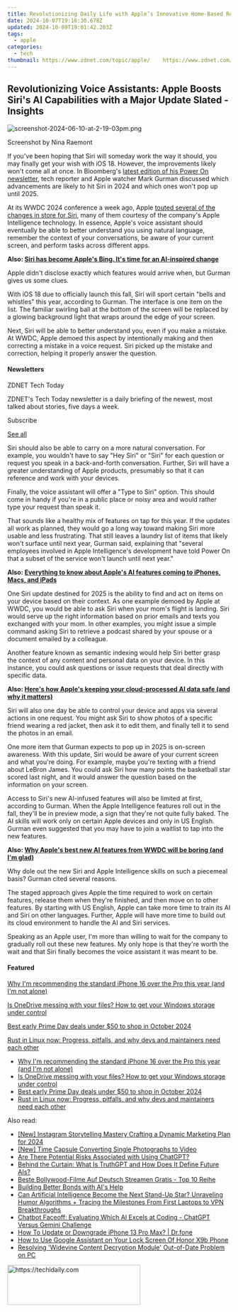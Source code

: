 ```yaml
---
title: Revolutionizing Daily Life with Apple’s Innovative Home-Based Robot Assistant | Insights From ZDNet
date: 2024-10-07T19:16:30.678Z
updated: 2024-10-09T19:01:42.203Z
tags:
  - apple
categories:
  - tech
thumbnail: https://www.zdnet.com/topic/apple/    https://www.zdnet.com/a/img/resize/1626244d8170f5fd7f3ce0e4690d7dbf5cf85d7f/2024/08/26/006c3acb-66ea-4860-85a4-677cad379348/gettyimages-1284744055.jpg?width=170&height=96&fit=crop&auto=webp
---
```


## Revolutionizing Voice Assistants: Apple Boosts Siri's AI Capabilities with a Major Update Slated - Insights

![screenshot-2024-06-10-at-2-19-03pm.png](https://www.zdnet.com/a/img/resize/cb9730165b1b75faa8bd7ebe54ed5e71d51ac786/2024/06/10/39af91aa-46cc-4b7c-b455-1a5b9129a544/screenshot-2024-06-10-at-2-19-03pm.png?auto=webp&width=1280)

Screenshot by Nina Raemont

If you've been hoping that Siri will someday work the way it should, you may finally get your wish with iOS 18\. However, the improvements likely won't come all at once. In Bloomberg's [latest edition of his Power On newsletter](https://www.bloomberg.com/news/newsletters/2024-06-16/when-is-apple-intelligence-coming-some-ai-features-won-t-arrive-until-2025-lxhjh86w?srnd=undefined), tech reporter and Apple watcher Mark Gurman discussed which advancements are likely to hit Siri in 2024 and which ones won't pop up until 2025.

At its WWDC 2024 conference a week ago, Apple [touted several of the changes in store for Siri](https://www.zdnet.com/article/every-new-feature-apple-unveiled-for-iphone-ipad-mac-and-more-this-fall-including-ai/), many of them courtesy of the company's Apple Intelligence technology. In essence, Apple's voice assistant should eventually be able to better understand you using natural language, remember the context of your conversations, be aware of your current screen, and perform tasks across different apps.

**Also: [Siri has become Apple's Bing. It's time for an AI-inspired change](https://www.zdnet.com/article/siri-has-become-apples-bing-its-time-for-an-ai-inspired-change/)**

Apple didn't disclose exactly which features would arrive when, but Gurman gives us some clues.

With iOS 18 due to officially launch this fall, Siri will sport certain "bells and whistles" this year, according to Gurman. The interface is one item on the list. The familiar swirling ball at the bottom of the screen will be replaced by a glowing background light that wraps around the edge of your screen.

Next, Siri will be able to better understand you, even if you make a mistake. At WWDC, Apple demoed this aspect by intentionally making and then correcting a mistake in a voice request. Siri picked up the mistake and correction, helping it properly answer the question.

#### Newsletters

ZDNET Tech Today

ZDNET's Tech Today newsletter is a daily briefing of the newest, most talked about stories, five days a week.

 Subscribe

[See all](https://www.zdnet.com/newsletters/)

Siri should also be able to carry on a more natural conversation. For example, you wouldn't have to say "Hey Siri" or "Siri" for each question or request you speak in a back-and-forth conversation. Further, Siri will have a greater understanding of Apple products, presumably so that it can reference and work with your devices.

Finally, the voice assistant will offer a "Type to Siri" option. This should come in handy if you're in a public place or noisy area and would rather type your request than speak it.

That sounds like a healthy mix of features on tap for this year. If the updates all work as planned, they would go a long way toward making Siri more usable and less frustrating. That still leaves a laundry list of items that likely won't surface until next year, Gurman said, explaining that "several employees involved in Apple Intelligence's development have told Power On that a subset of the service won't launch until next year."

**Also: [Everything to know about Apple's AI features coming to iPhones, Macs, and iPads](https://www.zdnet.com/article/everything-to-know-about-apples-ai-features-coming-to-iphones-macs-and-ipads/)**

One Siri update destined for 2025 is the ability to find and act on items on your device based on their context. As one example demoed by Apple at WWDC, you would be able to ask Siri when your mom's flight is landing. Siri would serve up the right information based on prior emails and texts you exchanged with your mom. In other examples, you might issue a simple command asking Siri to retrieve a podcast shared by your spouse or a document emailed by a colleague.

Another feature known as semantic indexing would help Siri better grasp the context of any content and personal data on your device. In this instance, you could ask questions or issue requests that deal directly with specific data.

**Also: [Here's how Apple's keeping your cloud-processed AI data safe (and why it matters)](https://www.zdnet.com/article/heres-how-apples-keeping-your-cloud-processed-ai-data-safe-and-why-it-matters/)**

Siri will also one day be able to control your device and apps via several actions in one request. You might ask Siri to show photos of a specific friend wearing a red jacket, then ask it to edit them, and finally tell it to send the photos in an email.

One more item that Gurman expects to pop up in 2025 is on-screen awareness. With this update, Siri would be aware of your current screen and what you're doing. For example, maybe you're texting with a friend about LeBron James. You could ask Siri how many points the basketball star scored last night, and it would answer the question based on the information on your screen.

Access to Siri's new AI-infused features will also be limited at first, according to Gurman. When the Apple Intelligence features roll out in the fall, they'll be in preview mode, a sign that they're not quite fully baked. The AI skills will work only on certain Apple devices and only in US English. Gurman even suggested that you may have to join a waitlist to tap into the new features.

**Also: [Why Apple's best new AI features from WWDC will be boring (and I'm glad)](https://www.zdnet.com/article/why-apples-best-new-ai-features-from-wwdc-will-be-boring-and-im-glad/)**

Why dole out the new Siri and Apple Intelligence skills on such a piecemeal basis? Gurman cited several reasons.

The staged approach gives Apple the time required to work on certain features, release them when they're finished, and then move on to other features. By starting with US English, Apple can take more time to train its AI and Siri on other languages. Further, Apple will have more time to build out its cloud environment to handle the AI and Siri services.

Speaking as an Apple user, I'm more than willing to wait for the company to gradually roll out these new features. My only hope is that they're worth the wait and that Siri finally becomes the voice assistant it was meant to be.

#### Featured

[Why I'm recommending the standard iPhone 16 over the Pro this year (and I'm not alone)](https://www.zdnet.com/article/why-im-recommending-the-standard-iphone-16-over-the-pro-this-year-and-im-not-alone/ "Why I'm recommending the standard iPhone 16 over the Pro this year (and I'm not alone)")

[Is OneDrive messing with your files? How to get your Windows storage under control](https://www.zdnet.com/article/is-onedrive-messing-with-your-files-how-to-get-your-windows-storage-under-control/ "Is OneDrive messing with your files? How to get your Windows storage under control")

[Best early Prime Day deals under $50 to shop in October 2024](https://www.zdnet.com/article/best-early-prime-day-deals-under-50/ "Best early Prime Day deals under $50 to shop in October 2024")

[Rust in Linux now: Progress, pitfalls, and why devs and maintainers need each other](https://www.zdnet.com/article/rust-in-linux-now-progress-pitfalls-and-why-devs-and-maintainers-need-each-other/ "Rust in Linux now: Progress, pitfalls, and why devs and maintainers need each other")

* [Why I'm recommending the standard iPhone 16 over the Pro this year (and I'm not alone)](https://www.zdnet.com/article/why-im-recommending-the-standard-iphone-16-over-the-pro-this-year-and-im-not-alone/ "Why I'm recommending the standard iPhone 16 over the Pro this year (and I'm not alone)")
* [Is OneDrive messing with your files? How to get your Windows storage under control](https://www.zdnet.com/article/is-onedrive-messing-with-your-files-how-to-get-your-windows-storage-under-control/ "Is OneDrive messing with your files? How to get your Windows storage under control")
* [Best early Prime Day deals under $50 to shop in October 2024](https://www.zdnet.com/article/best-early-prime-day-deals-under-50/ "Best early Prime Day deals under $50 to shop in October 2024")
* [Rust in Linux now: Progress, pitfalls, and why devs and maintainers need each other](https://www.zdnet.com/article/rust-in-linux-now-progress-pitfalls-and-why-devs-and-maintainers-need-each-other/ "Rust in Linux now: Progress, pitfalls, and why devs and maintainers need each other")

<ins class="adsbygoogle"
     style="display:block"
     data-ad-format="autorelaxed"
     data-ad-client="ca-pub-7571918770474297"
     data-ad-slot="1223367746"></ins>

<ins class="adsbygoogle"
     style="display:block"
     data-ad-client="ca-pub-7571918770474297"
     data-ad-slot="8358498916"
     data-ad-format="auto"
     data-full-width-responsive="true"></ins>

<span class="atpl-alsoreadstyle">Also read:</span>
<div><ul>
<li><a href="https://instagram-video-recordings.techidaily.com/new-instagram-storytelling-mastery-crafting-a-dynamic-marketing-plan-for-2024/"><u>[New] Instagram Storytelling Mastery Crafting a Dynamic Marketing Plan for 2024</u></a></li>
<li><a href="https://some-approaches.techidaily.com/new-time-capsule-converting-single-photographs-to-video/"><u>[New] Time Capsule Converting Single Photographs to Video</u></a></li>
<li><a href="https://tech-hub.techidaily.com/are-there-potential-risks-associated-with-using-chatgpt/"><u>Are There Potential Risks Associated with Using ChatGPT?</u></a></li>
<li><a href="https://tech-hub.techidaily.com/behind-the-curtain-what-is-truthgpt-and-how-does-it-define-future-ais/"><u>Behind the Curtain: What Is TruthGPT and How Does It Define Future AIs?</u></a></li>
<li><a href="https://vp-tips.techidaily.com/beste-bollywood-filme-auf-deutsch-streamen-gratis-top-10-reihe/"><u>Beste Bollywood-Filme Auf Deutsch Streamen Gratis - Top 10 Reihe</u></a></li>
<li><a href="https://tech-hub.techidaily.com/building-better-bonds-with-ais-help/"><u>Building Better Bonds with AI's Help</u></a></li>
<li><a href="https://tech-hub.techidaily.com/can-artificial-intelligence-become-the-next-stand-up-star-unraveling-humor-algorithms-plus-tracing-the-milestones-from-first-laptops-to-vpn-breakthroughs/"><u>Can Artificial Intelligence Become the Next Stand-Up Star? Unraveling Humor Algorithms + Tracing the Milestones From First Laptops to VPN Breakthroughs</u></a></li>
<li><a href="https://tech-hub.techidaily.com/chatbot-faceoff-evaluating-which-ai-excels-at-coding-chatgpt-versus-gemini-challenge/"><u>Chatbot Faceoff: Evaluating Which AI Excels at Coding - ChatGPT Versus Gemini Challenge</u></a></li>
<li><a href="https://review-topics.techidaily.com/how-to-update-or-downgrade-iphone-13-pro-max-drfone-by-drfone-ios-system-repair-ios-system-repair/"><u>How To Update or Downgrade iPhone 13 Pro Max? | Dr.fone</u></a></li>
<li><a href="https://easy-unlock-android.techidaily.com/how-to-use-google-assistant-on-your-lock-screen-of-honor-x9b-phone-by-drfone-android/"><u>How to Use Google Assistant on Your Lock Screen Of Honor X9b Phone</u></a></li>
<li><a href="https://common-error.techidaily.com/resolving-widevine-content-decryption-module-out-of-date-problem-on-pc/"><u>Resolving 'Widevine Content Decryption Module' Out-of-Date Problem on PC</u></a></li>
</ul></div>

<!-- affiliate ads begin -->
<a href="https://aligracehair.sjv.io/c/5597632/2006955/19272" target="_top" id="2006955">
  <img src="//a.impactradius-go.com/display-ad/19272-2006955" border="0" alt="https://techidaily.com" width="300" height="90"/>
</a>
<img height="0" width="0" src="https://aligracehair.sjv.io/i/5597632/2006955/19272" style="position:absolute;visibility:hidden;" border="0" />
<!-- affiliate ads end -->

